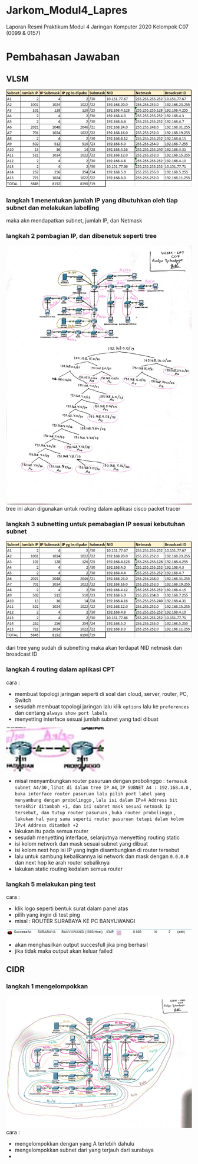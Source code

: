 # Jarkom_Modul4_Lapres
Laporan Resmi Praktikum Modul 4 Jaringan Komputer 2020  Kelompok C07 (0099 &amp; 0157)
# Pembahasan Jawaban
## VLSM
![alt text](https://github.com/NaufalRafi-hub/Jarkom_Modul4_Lapres/blob/main/imageprak4/VLSM_table.png)
### langkah 1 menentukan jumlah IP yang dibutuhkan oleh tiap subnet dan melakukan labelling
maka akn mendapatkan subnet, jumlah IP, dan Netmask
### langkah 2 pembagian IP, dan dibenetuk seperti tree
![alt text](https://github.com/NaufalRafi-hub/Jarkom_Modul4_Lapres/blob/main/imageprak4/VLSM_Tree.jpeg)
tree  ini akan digunakan untuk routing dalam aplikasi cisco packet tracer
### langkah 3 subnetting untuk pemabagian IP sesuai kebutuhan subnet
![alt text](https://github.com/NaufalRafi-hub/Jarkom_Modul4_Lapres/blob/main/imageprak4/VLSM_table.png)

dari tree yang sudah di subnetting maka akan terdapat NID netmask dan broadcast ID
### langkah 4 routing dalam aplikasi CPT   
cara :
+ membuat topologi jaringan seperti di soal dari cloud, server, router, PC, Switch
+ sesudah membuat topologi jaringan lalu klik `options` lalu ke `preferences` dan centang `always show port labels`
+ menyetting interface sesuai jumlah subnet yang tadi dibuat

![alt text](https://github.com/NaufalRafi-hub/Jarkom_Modul4_Lapres/blob/main/imageprak4/img4.1.jpg)

+ misal menyambungkan router pasuruan dengan probolinggo : `termasuk subnet A4/30` , `lihat di dalam tree IP A4`, `IP SUBNET A4 : 192.168.4.0` , `buka interface router pasuruan lalu pilih port label yang menyambung dengan probolinggo` , `lalu isi dalam IPv4 Address bit terakhir ditambah +1, dan isi subnet mask sesuai netmask ip tersebut, dan tutup router pasuruan` , `buka router probolinggo` , `lakukan hal yang sama seperti router pasuruan tetapi dalam kolom IPv4 Address ditambah +2`
+ lakukan itu pada semua router 
+ sesudah menyetting interface, selanjutnya menyetting routing static
+ isi kolom network dan mask sesuai subnet yang dibuat 
+ isi kolom next hop isi IP yang ingin disambungkan di router tersebut
+ lalu untuk sambung kebalikannya isi network dan mask dengan `0.0.0.0` dan next hop ke arah router sebaliknya
+ lakukan static routing kedalam semua router
### langkah 5 melakukan ping test
cara : 
+ klik logo seperti bentuk surat dalam panel atas
+ pilih yang ingin di test ping
+ misal :
ROUTER SURABAYA KE PC BANYUWANGI

![alt text](https://github.com/NaufalRafi-hub/Jarkom_Modul4_Lapres/blob/main/imageprak4/img4.2.jpg)

+ akan menghasilkan output succesfull jika ping berhasil
+ jika tidak maka output akan keluar failed


## CIDR
### langkah 1 mengelompokkan 
![alt text](https://github.com/NaufalRafi-hub/Jarkom_Modul4_Lapres/blob/main/imageprak4/CIDR_Diagram.jpeg)
cara :
+ mengelompokkan dengan yang A terlebih dahulu
+ mengelompokkan subnet dari yang terjauh dari surabaya
+ 
